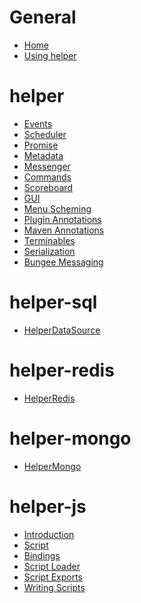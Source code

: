 # General

* [Home]()
* [Using helper]()

# helper

* [Events](https://github.com/lucko/helper/wiki/helper:-Events)
* [Scheduler](https://github.com/lucko/helper/wiki/helper:-Scheduler)
* [Promise](https://github.com/lucko/helper/wiki/helper:-Promise)
* [Metadata](https://github.com/lucko/helper/wiki/helper:-Metadata)
* [Messenger](https://github.com/lucko/helper/wiki/helper:-Messenger)
* [Commands](https://github.com/lucko/helper/wiki/helper:-Commands)
* [Scoreboard](https://github.com/lucko/helper/wiki/helper:-Scoreboard)
* [GUI](https://github.com/lucko/helper/wiki/helper:-GUI)
* [Menu Scheming](https://github.com/lucko/helper/wiki/helper:-Menu-Scheming)
* [Plugin Annotations](https://github.com/lucko/helper/wiki/helper:-Plugin-Annotations)
* [Maven Annotations](https://github.com/lucko/helper/wiki/helper:-Maven-Annotations)
* [Terminables](https://github.com/lucko/helper/wiki/helper:-Terminables)
* [Serialization](https://github.com/lucko/helper/wiki/helper:-Serialization)
* [Bungee Messaging](https://github.com/lucko/helper/wiki/helper:-Bungee-Messaging)

# helper-sql

* [HelperDataSource]()

# helper-redis

* [HelperRedis]()

# helper-mongo

* [HelperMongo]()

# helper-js

* [Introduction](https://github.com/lucko/helper/wiki/helper-js:-Introduction)
* [Script](https://github.com/lucko/helper/wiki/helper-js:-Script)
* [Bindings](https://github.com/lucko/helper/wiki/helper-js:-Bindings)
* [Script Loader](https://github.com/lucko/helper/wiki/helper-js:-Script-Loader)
* [Script Exports](https://github.com/lucko/helper/wiki/helper-js:-Script-Exports)
* [Writing Scripts](https://github.com/lucko/helper/wiki/helper-js:-Writing-Scripts)